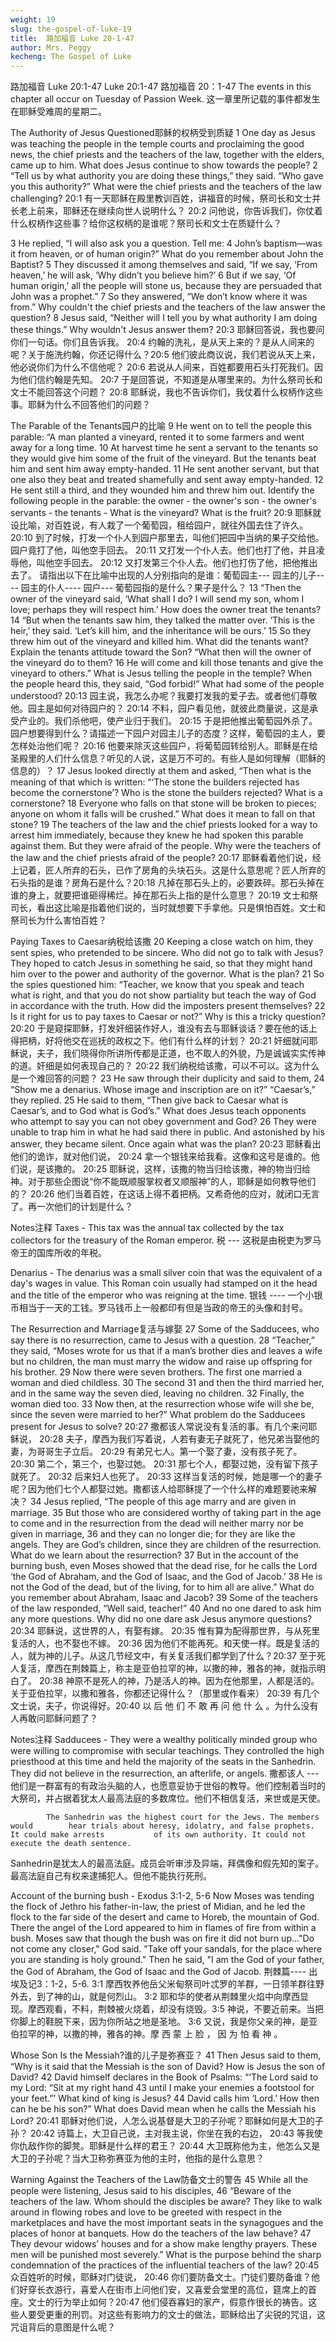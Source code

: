 ```yaml
---
weight: 19
slug: the-gospel-of-luke-19
title:  路加福音 Luke 20-1-47
author: Mrs. Peggy
kecheng: The Gospel of Luke
---
```


路加福音 Luke 20:1-47
Luke 20:1-47
路加福音 20：1-47
            The events in this chapter all occur on Tuesday of Passion Week.
           这一章里所记载的事件都发生在耶稣受难周的星期二。

The Authority of Jesus Questioned耶稣的权柄受到质疑
1 One day as Jesus was teaching the people in the temple courts and proclaiming the good news, the chief priests and the teachers of the law, together with the elders, came up to him. What does Jesus continue to show towards the people? 2 “Tell us by what authority you are doing these things,” they said. “Who gave you this authority?” What were the chief priests and the teachers of the law challenging?
20:1  有一天耶稣在殿里教训百姓，讲福音的时候，祭司长和文士并长老上前来，耶稣还在继续向世人说明什么？ 20:2  问他说，你告诉我们，你仗着什么权柄作这些事？给你这权柄的是谁呢？祭司长和文士在质疑什么？

   3 He replied, “I will also ask you a question. Tell me: 4 John’s baptism—was it from heaven, or of human origin?” What do you remember about John the Baptist?
   5 They discussed it among themselves and said, “If we say, ‘From heaven,’ he will ask, ‘Why didn’t you believe him?’ 6 But if we say, ‘Of human origin,’ all the people will stone us, because they are persuaded that John was a prophet.”
   7 So they answered, “We don’t know where it was from.” Why couldn't the chief priests and the teachers of the law answer the question?
   8 Jesus said, “Neither will I tell you by what authority I am doing these things.” Why wouldn't Jesus answer them?
  20:3  耶稣回答说，我也要问你们一句话。你们且告诉我。 20:4  约翰的洗礼，是从天上来的？是从人间来的呢？关于施洗约翰，你还记得什么？20:5  他们彼此商议说，我们若说从天上来，他必说你们为什么不信他呢？ 20:6  若说从人间来，百姓都要用石头打死我们。因为他们信约翰是先知。 20:7  于是回答说，不知道是从哪里来的。为什么祭司长和文士不能回答这个问题？ 20:8  耶稣说，我也不告诉你们，我仗着什么权柄作这些事。耶稣为什么不回答他们的问题？

The Parable of the Tenants园户的比喻
    9 He went on to tell the people this parable: “A man planted a vineyard, rented it to some farmers and went away for a long time. 10 At harvest time he sent a servant to the tenants so they would give him some of the fruit of the vineyard. But the tenants beat him and sent him away empty-handed. 11 He sent another servant, but that one also they beat and treated shamefully and sent away empty-handed. 12 He sent still a third, and they wounded him and threw him out. Identify the following people in the parable: the owner -
the owner's son -                the owner's servants -                  the tenants -
What is the vineyard?                              What is the fruit?
  20:9  耶稣就设比喻，对百姓说，有人栽了一个葡萄园，租给园户，就往外国去住了许久。 20:10  到了时候，打发一个仆人到园户那里去，叫他们把园中当纳的果子交给他。园户竟打了他，叫他空手回去。 20:11  又打发一个仆人去。他们也打了他，并且凌辱他，叫他空手回去。 20:12  又打发第三个仆人去。他们也打伤了他，把他推出去了。
请指出以下在比喻中出现的人分别指向的是谁：葡萄园主---
园主的儿子----                       园主的仆人----             园户---
葡萄园指的是什么？果子是什么？
   13 “Then the owner of the vineyard said, ‘What shall I do? I will send my son, whom I love; perhaps they will respect him.’ How does the owner treat the tenants?
   14 “But when the tenants saw him, they talked the matter over. ‘This is the heir,’ they said. ‘Let’s kill him, and the inheritance will be ours.’ 15 So they threw him out of the vineyard and killed him. What did the tenants want? Explain the tenants attitude toward the Son?
   “What then will the owner of the vineyard do to them? 16 He will come and kill those tenants and give the vineyard to others.” What is Jesus telling the people in the temple?
   When the people heard this, they said, “God forbid!” What had some of the people understood?
20:13  园主说，我怎么办呢？我要打发我的爱子去。或者他们尊敬他。园主是如何对待园户的？ 20:14  不料，园户看见他，就彼此商量说，这是承受产业的。我们杀他吧，使产业归于我们。 20:15  于是把他推出葡萄园外杀了。园户想要得到什么？请描述一下园户对园主儿子的态度？这样，葡萄园的主人，要怎样处治他们呢？ 20:16  他要来除灭这些园户，将葡萄园转给别人。耶稣是在给圣殿里的人们什么信息？听见的人说，这是万不可的。有些人是如何理解（耶稣的信息的）？
   17 Jesus looked directly at them and asked, “Then what is the meaning of that which is written:
   “‘The stone the builders rejected has become the cornerstone’? Who is the stone the builders rejected? What is a cornerstone?
   18 Everyone who falls on that stone will be broken to pieces; anyone on whom it falls will be crushed.” What does it mean to fall on that stone?
   19 The teachers of the law and the chief priests looked for a way to arrest him immediately, because they knew he had spoken this parable against them. But they were afraid of the people. Why were the teachers of the law and the chief priests afraid of the people?
   20:17  耶稣看着他们说，经上记着，匠人所弃的石头，已作了房角的头块石头。这是什么意思呢？匠人所弃的石头指的是谁？房角石是什么？20:18  凡掉在那石头上的，必要跌碎。那石头掉在谁的身上，就要把谁砸得稀烂。掉在那石头上指的是什么意思？ 20:19  文士和祭司长，看出这比喻是指着他们说的，当时就想要下手拿他。只是惧怕百姓。文士和祭司长为什么害怕百姓？

Paying Taxes to Caesar纳税给该撒
    20 Keeping a close watch on him, they sent spies, who pretended to be sincere. Who did not go to talk with Jesus? They hoped to catch Jesus in something he said, so that they might hand him over to the power and authority of the governor. What is the plan? 21 So the spies questioned him: “Teacher, we know that you speak and teach what is right, and that you do not show partiality but teach the way of God in accordance with the truth. How did the imposters present themselves? 22 Is it right for us to pay taxes to Caesar or not?” Why is this a tricky question?
   20:20  于是窥探耶稣，打发奸细装作好人，谁没有去与耶稣谈话？要在他的话上得把柄，好将他交在巡抚的政权之下。他们有什么样的计划？ 20:21  奸细就问耶稣说，夫子，我们晓得你所讲所传都是正道，也不取人的外貌，乃是诚诚实实传神的道。奸细是如何表现自己的？ 20:22  我们纳税给该撒，可以不可以。这为什么是一个难回答的问题？
  23 He saw through their duplicity and said to them, 24 “Show me a denarius. Whose image and inscription are on it?”
   “Caesar’s,” they replied.
   25 He said to them, “Then give back to Caesar what is Caesar’s, and to God what is God’s.” What does Jesus teach opponents who attempt to say you can not obey government and God?
   26 They were unable to trap him in what he had said there in public. And astonished by his answer, they became silent. Once again what was the plan?
   20:23  耶稣看出他们的诡诈，就对他们说， 20:24  拿一个银钱来给我看。这像和这号是谁的。他们说，是该撒的。 20:25  耶稣说，这样，该撒的物当归给该撒，神的物当归给神。对于那些企图说“你不能既顺服掌权者又顺服神”的人，耶稣是如何教导他们的？ 20:26  他们当着百姓，在这话上得不着把柄。又希奇他的应对，就闭口无言了。再一次他们的计划是什么？

Notes注释
Taxes - This tax was the annual tax collected by the tax collectors for the treasury of the Roman emperor.
税 --- 这税是由税吏为罗马帝王的国库所收的年税。

Denarius - The denarius was a small silver coin that was the equivalent of a day's wages in value. This Roman coin usually had stamped on it the head and the title of the emperor who was reigning at the time.
银钱 ---- 一个小银币相当于一天的工钱。罗马钱币上一般都印有但是当政的帝王的头像和封号。

The Resurrection and Marriage复活与嫁娶
27 Some of the Sadducees, who say there is no resurrection, came to Jesus with a question. 28 “Teacher,” they said, “Moses wrote for us that if a man’s brother dies and leaves a wife but no children, the man must marry the widow and raise up offspring for his brother. 29 Now there were seven brothers. The first one married a woman and died childless. 30 The second 31 and then the third married her, and in the same way the seven died, leaving no children. 32 Finally, the woman died too. 33 Now then, at the resurrection whose wife will she be, since the seven were married to her?” What problem do the Sadducees present for Jesus to solve?
20:27  撒都该人常说没有复活的事。有几个来问耶稣说， 20:28  夫子，摩西为我们写着说，人若有妻无子就死了，他兄弟当娶他的妻，为哥哥生子立后。 20:29  有弟兄七人。第一个娶了妻，没有孩子死了。 20:30  第二个，第三个，也娶过她。 20:31  那七个人，都娶过她，没有留下孩子就死了。 20:32  后来妇人也死了。 20:33  这样当复活的时候，她是哪一个的妻子呢？因为他们七个人都娶过她。撒都该人给耶稣提了一个什么样的难题要祂来解决？
   34 Jesus replied, “The people of this age marry and are given in marriage. 35 But those who are considered worthy of taking part in the age to come and in the resurrection from the dead will neither marry nor be given in marriage, 36 and they can no longer die; for they are like the angels. They are God’s children, since they are children of the resurrection. What do we learn about the resurrection? 37 But in the account of the burning bush, even Moses showed that the dead rise, for he calls the Lord ‘the God of Abraham, and the God of Isaac, and the God of Jacob.’ 38 He is not the God of the dead, but of the living, for to him all are alive.” What do you remember about Abraham, Isaac and Jacob?
   39 Some of the teachers of the law responded, “Well said, teacher!” 40 And no one dared to ask him any more questions. Why did no one dare ask Jesus anymore questions?
20:34  耶稣说，这世界的人，有娶有嫁。 20:35  惟有算为配得那世界，与从死里复活的人，也不娶也不嫁。 20:36  因为他们不能再死。和天使一样。既是复活的人，就为神的儿子。从这几节经文中，有关复活我们都学到了什么？20:37  至于死人复活，摩西在荆棘篇上，称主是亚伯拉罕的神，以撒的神，雅各的神，就指示明白了。 20:38  神原不是死人的神，乃是活人的神。因为在他那里，人都是活的。关于亚伯拉罕，以撒和雅各，你都还记得什么？（那里或作看来） 20:39  有几个文士说，夫子，你说得好。20:40  以 后 他 们 不 敢 再 问 他 什 么 。为什么没有人再敢问耶稣问题了？

Notes注释
Sadducees - They were a wealthy politically minded group who were willing to compromise with secular teachings. They controlled the high priesthood at this time and held the majority of the seats in the Sanhedrin. They did not believe in the resurrection, an afterlife, or angels.
撒都该人 --- 他们是一群富有的有政治头脑的人，也愿意妥协于世俗的教导。他们控制着当时的大祭司，并占据着犹太人最高法庭的多数席位。他们不相信复活，来世或是天使。

            The Sanhedrin was the highest court for the Jews. The members would        hear trials about heresy, idolatry, and false prophets. It could make arrests           of its own authority. It could not execute the death sentence.
Sanhedrin是犹太人的最高法庭。成员会听审涉及异端，拜偶像和假先知的案子。最高法庭自己有权来逮捕犯人。但他不能执行死刑。

Account of the burning bush - Exodus 3:1-2, 5-6 Now Moses was tending the flock of Jethro his father-in-law, the priest of Midian, and he led the flock to the far side of the desert and came to Horeb, the mountain of God. There the angel of the Lord appeared to him in flames of fire from within a bush. Moses saw that though the bush was on fire it did not burn up..."Do not come any closer," God said. "Take off your sandals, for the place where you are standing is holy ground." Then he said, "I am the God of your father, the God of Abraham, the God of Isaac and the God of Jacob.
荆棘篇---- 出埃及记3：1-2，5-6. 3:1  摩西牧养他岳父米甸祭司叶忒罗的羊群，一日领羊群往野外去，到了神的山，就是何烈山。 3:2  耶和华的使者从荆棘里火焰中向摩西显现。摩西观看，不料，荆棘被火烧着，却没有烧毁。3:5  神说，不要近前来。当把你脚上的鞋脱下来，因为你所站之地是圣地。 3:6  又说，我是你父亲的神，是亚伯拉罕的神，以撒的神，雅各的神。摩 西 蒙 上 脸 ， 因 为 怕 看 神 。

Whose Son Is the Messiah?谁的儿子是弥赛亚？
    41 Then Jesus said to them, “Why is it said that the Messiah is the son of David? How is Jesus the son of David? 42 David himself declares in the Book of Psalms:
   “‘The Lord said to my Lord: “Sit at my right hand 43 until I make your enemies
   a footstool for your feet.”’ What kind of king is Jesus?
   44 David calls him ‘Lord.’ How then can he be his son?” What does
David mean when he calls the Messiah his Lord?
20:41  耶稣对他们说，人怎么说基督是大卫的子孙呢？耶稣如何是大卫的子孙？ 20:42  诗篇上，大卫自己说，主对我主说，你坐在我的右边， 20:43  等我使你仇敌作你的脚凳。耶稣是什么样的君王？ 20:44  大卫既称他为主，他怎么又是大卫的子孙呢？当大卫称弥赛亚为他的主时，他指的是什么意思？


Warning Against the Teachers of the Law防备文士的警告
    45 While all the people were listening, Jesus said to his disciples, 46 “Beware of the teachers of the law. Whom should the disciples be aware? They like to walk around in flowing robes and love to be greeted with respect in the marketplaces and have the most important seats in the synagogues and the places of honor at banquets. How do the teachers of the law behave? 47 They devour widows’ houses and for a show make lengthy prayers. These men will be punished most severely.” What is the purpose behind the sharp condemnation of the practices of the influential teachers of the law?
20:45  众百姓听的时候，耶稣对门徒说， 20:46  你们要防备文士。门徒们要防备谁？他们好穿长衣游行，喜爱人在街市上问他们安，又喜爱会堂里的高位，筵席上的首座。文士的行为举止如何？20:47  他们侵吞寡妇的家产，假意作很长的祷告。这些人要受更重的刑罚。对这些有影响力的文士的做法，耶稣给出了尖锐的咒诅，这咒诅背后的意图是什么呢？

